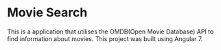 # Movie Search
This is a application that utilises the OMDB(Open Movie Database) API to find information about movies.
This project was built using Angular 7.

